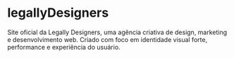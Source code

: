 # legallyDesigners
Site oficial da Legally Designers, uma agência criativa de design, marketing e desenvolvimento web. Criado com foco em identidade visual forte, performance e experiência do usuário.
